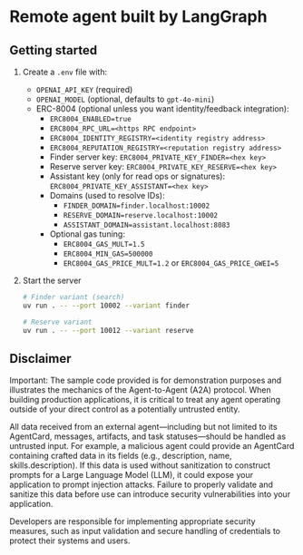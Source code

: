 # Remote agent built by LangGraph

## Getting started

1. Create a `.env` file with:
   - `OPENAI_API_KEY` (required)
   - `OPENAI_MODEL` (optional, defaults to `gpt-4o-mini`)
   - ERC-8004 (optional unless you want identity/feedback integration):
     - `ERC8004_ENABLED=true`
     - `ERC8004_RPC_URL=<https RPC endpoint>`
     - `ERC8004_IDENTITY_REGISTRY=<identity registry address>`
     - `ERC8004_REPUTATION_REGISTRY=<reputation registry address>`
     - Finder server key: `ERC8004_PRIVATE_KEY_FINDER=<hex key>`
     - Reserve server key: `ERC8004_PRIVATE_KEY_RESERVE=<hex key>`
     - Assistant key (only for read ops or signatures): `ERC8004_PRIVATE_KEY_ASSISTANT=<hex key>`
     - Domains (used to resolve IDs):
       - `FINDER_DOMAIN=finder.localhost:10002`
       - `RESERVE_DOMAIN=reserve.localhost:10002`
       - `ASSISTANT_DOMAIN=assistant.localhost:8083`
     - Optional gas tuning:
       - `ERC8004_GAS_MULT=1.5`
       - `ERC8004_MIN_GAS=500000`
       - `ERC8004_GAS_PRICE_MULT=1.2` or `ERC8004_GAS_PRICE_GWEI=5`

2. Start the server

    ```bash
    # Finder variant (search)
    uv run . -- --port 10002 --variant finder

    # Reserve variant
    uv run . -- --port 10012 --variant reserve
    ```

## Disclaimer

Important: The sample code provided is for demonstration purposes and illustrates the mechanics of the Agent-to-Agent (A2A) protocol. When building production applications, it is critical to treat any agent operating outside of your direct control as a potentially untrusted entity.

All data received from an external agent—including but not limited to its AgentCard, messages, artifacts, and task statuses—should be handled as untrusted input. For example, a malicious agent could provide an AgentCard containing crafted data in its fields (e.g., description, name, skills.description). If this data is used without sanitization to construct prompts for a Large Language Model (LLM), it could expose your application to prompt injection attacks.  Failure to properly validate and sanitize this data before use can introduce security vulnerabilities into your application.

Developers are responsible for implementing appropriate security measures, such as input validation and secure handling of credentials to protect their systems and users.
